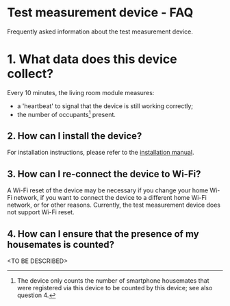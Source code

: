 # Test measurement device - FAQ

Frequently asked information about the test measurement device.

# 1. What data does this device collect?

Every 10 minutes, the living room module measures:
- a 'heartbeat' to signal that the device is still working correctly;
- the number of occupants[^1] present.

[^1]: The device only counts the number of smartphone housemates that were registered via this device to be counted by this device; see also question 4.

## 2. How can I install the device?

For installation instructions, please refer to the [installation manual](../../installation/).

## 3. How can I re-connect the device to Wi-Fi?

A Wi-Fi reset of the device may be necessary if you change your home Wi-Fi network, if you want to connect the device to a different home Wi-Fi network, or for other reasons. 
Currently, the test measurement device does not support Wi-Fi reset.

## 4. How can I ensure that the presence of my housemates is counted?

\<TO BE DESCRIBED\>
